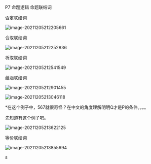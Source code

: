 P7 命题逻辑 命题联结词



  否定联结词

![image-20211205212205661](C:\Users\白木-泽\AppData\Roaming\Typora\typora-user-images\image-20211205212205661.png)

合取联结词

![image-20211205212252836](C:\Users\白木-泽\AppData\Roaming\Typora\typora-user-images\image-20211205212252836.png)

析取联结词

![image-20211205212541549](C:\Users\白木-泽\AppData\Roaming\Typora\typora-user-images\image-20211205212541549.png)



蕴涵联结词

![image-20211205212901455](C:\Users\白木-泽\AppData\Roaming\Typora\typora-user-images\image-20211205212901455.png)

![image-20211205213046118](C:\Users\白木-泽\AppData\Roaming\Typora\typora-user-images\image-20211205213046118.png)

 

*在这个例子中，567就很奇怪？在中文的角度理解明明Q才是P的条件。。。。

先知道有这个例子吧。

![image-20211205213622125](C:\Users\白木-泽\AppData\Roaming\Typora\typora-user-images\image-20211205213622125.png)



等价联结词

![image-20211205213855694](C:\Users\白木-泽\AppData\Roaming\Typora\typora-user-images\image-20211205213855694.png)























s
